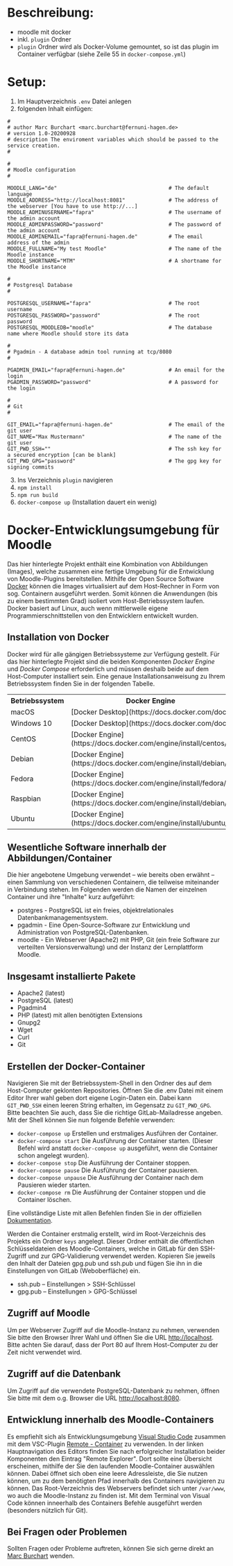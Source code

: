 # Beschreibung:
- moodle mit docker
- inkl. `plugin` Ordner
- `plugin` Ordner wird als Docker-Volume gemountet, so ist das plugin im Container verfügbar (siehe Zeile 55 in `docker-compose.yml`) 
# Setup:
1. Im Hauptverzeichnis `.env` Datei anlegen
2. folgenden Inhalt einfügen:
```
# 
# author Marc Burchart <marc.burchart@fernuni-hagen.de>
# version 1.0-20200928
# description The enviroment variables which should be passed to the service creation.
# 

# 
# Moodle configuration
#

MOODLE_LANG="de"                                    # The default language
MOODLE_ADDRESS="http://localhost:8081"              # The address of the webserver [You have to use http://...]
MOODLE_ADMINUSERNAME="fapra"                        # The username of the admin account
MOODLE_ADMINPASSWORD="password"                     # The password of the admin account
MOODLE_ADMINEMAIL="fapra@fernuni-hagen.de"          # The email address of the admin
MOODLE_FULLNAME="My test Moodle"                    # The name of the Moodle instance
MOODLE_SHORTNAME="MTM"                              # A shortname for the Moodle instance

# 
# Postgresql Database
#

POSTGRESQL_USERNAME="fapra"                         # The root username
POSTGRESQL_PASSWORD="password"                      # The root password
POSTGRESQL_MOODLEDB="moodle"                        # The database name where Moodle should store its data

# 
# Pgadmin - A database admin tool running at tcp/8080
#

PGADMIN_EMAIL="fapra@fernuni-hagen.de"              # An email for the login
PGADMIN_PASSWORD="password"                         # A password for the login

# 
# Git
#

GIT_EMAIL="fapra@fernuni-hagen.de"                  # The email of the git user
GIT_NAME="Max Mustermann"                           # The name of the git user
GIT_PWD_SSH=""                                      # The ssh key for a secured encryption [can be blank]
GIT_PWD_GPG="password"                              # The gpg key for signing commits
```
3. Ins Verzeichnis `plugin` navigieren
4. `npm install`
5. `npm run build`
6. `docker-compose up` (Installation dauert ein wenig)

# Docker-Entwicklungsumgebung für Moodle
<!--<img src="https://upload.wikimedia.org/wikipedia/commons/7/79/Docker_%28container_engine%29_logo.png" /><br />-->
Das hier hinterlegte Projekt enthält eine Kombination von Abbildungen (Images), welche zusammen eine fertige Umgebung für die Entwicklung von Moodle-Plugins bereitstellen. Mithilfe der Open Source Software [Docker](https://www.docker.com/) können die Images virtualisiert auf dem Host-Rechner in Form von sog. Containern ausgeführt werden. Somit können die Anwendungen (bis zu einem bestimmten Grad) isoliert vom Host-Betriebssystem laufen. Docker basiert auf Linux, auch wenn mittlerweile eigene Programmierschnittstellen von den Entwicklern entwickelt wurden.

## Installation von Docker
Docker wird für alle gängigen Betriebssysteme zur Verfügung gestellt. Für das hier hinterlegte Projekt sind die beiden Komponenten _Docker Engine_ und _Docker Compose_ erforderlich und müssen deshalb beide auf dem Host-Computer installiert sein. Eine genaue Installationsanweisung zu Ihrem Betriebssystem finden Sie in der folgenden Tabelle.

<table>
    <tr>
        <th>Betriebssystem</th>
        <th>Docker Engine</th>
        <th>Docker Compose</th>
    </tr>
    <tr>
        <td>macOS</td>
        <td colspan="2">[Docker Desktop](https://docs.docker.com/docker-for-mac/install/)</td>        
    </tr>
    <tr>
        <td>Windows 10</td>
        <td colspan="2">[Docker Desktop](https://docs.docker.com/docker-for-windows/install/)</td>        
    </tr>
    <tr>
        <td>CentOS</td>
        <td>[Docker Engine](https://docs.docker.com/engine/install/centos/)</td>
        <td>[Docker Compose](https://docs.docker.com/compose/install/)</td>
    </tr>
    <tr>
        <td>Debian</td>
        <td>[Docker Engine](https://docs.docker.com/engine/install/debian/)</td>
        <td>[Docker Compose](https://docs.docker.com/compose/install/)</td>
    </tr>
    <tr>
        <td>Fedora</td>
        <td>[Docker Engine](https://docs.docker.com/engine/install/fedora/)</td>
        <td>[Docker Compose](https://docs.docker.com/compose/install/)</td>
    </tr>
    <tr>
        <td>Raspbian</td>
        <td>[Docker Engine](https://docs.docker.com/engine/install/debian/)</td>
        <td>[Docker Compose](https://docs.docker.com/compose/install/)</td>
    </tr>
    <tr>
        <td>Ubuntu</td>
        <td>[Docker Engine](https://docs.docker.com/engine/install/ubuntu/)</td>
        <td>[Docker Compose](https://docs.docker.com/compose/install/)</td>
    </tr>
</table>

## Wesentliche Software innerhalb der Abbildungen/Container
Die hier angebotene Umgebung verwendet – wie bereits oben erwähnt – einen Sammlung von verschiedenen Containern, die teilweise miteinander in Verbindung stehen. Im Folgenden werden die Namen der einzelnen Container und ihre "Inhalte" kurz aufgeführt:
* postgres - PostgreSQL ist ein freies, objektrelationales Datenbankmanagementsystem.
* pgadmin - Eine Open-Source-Software zur Entwicklung und Administration von PostgreSQL-Datenbanken.
* moodle - Ein Webserver (Apache2) mit PHP, Git (ein freie Software zur verteilten Versionsverwaltung) und der Instanz der Lernplattform Moodle.  

## Insgesamt installierte Pakete
* Apache2 (latest)
* PostgreSQL (latest)
* Pgadmin4 
* PHP (latest) mit allen benötigten Extensions
* Gnupg2
* Wget
* Curl
* Git

## Erstellen der Docker-Container

Navigieren Sie mit der Betriebssystem-Shell in den Ordner des auf dem Host-Computer geklonten Repositories. Öffnen Sie die .env Datei mit einem Editor Ihrer wahl geben dort eigene Login-Daten ein. Dabei kann `GIT_PWD_SSH` einen leeren String erhalten, im Gegensatz zu `GIT_PWD_GPG`. Bitte beachten Sie auch, dass Sie die richtige GitLab-Mailadresse angeben.
Mit der Shell können Sie nun folgende Befehle verwenden:
* `docker-compose up`      Erstellen und erstmaliges Ausführen der Container.
* `docker-compose start`   Die Ausführung der Container starten. (Dieser Befehl wird anstatt `docker-compose up` ausgeführt, wenn die Container schon angelegt wurden).
* `docker-compose stop`    Die Ausführung der Container stoppen.
* `docker-compose pause`   Die Ausführung der Container pausieren.
* `docker-compose unpause` Die Ausführung der Container nach dem Pausieren wieder starten.
* `docker-compose rm`      Die Ausführung der Container stoppen und die Container löschen.

Eine vollständige Liste mit allen Befehlen finden Sie in der offiziellen [Dokumentation](https://docs.docker.com/compose/reference/).

Werden die Container erstmalig erstellt, wird im Root-Verzeichnis des Projekts ein Ordner `keys` angelegt. Dieser Ordner enthält die öffentlichen Schlüsseldateien des Moodle-Containers, welche in GitLab für den SSH-Zugriff und zur GPG-Validierung verwendet werden.
Kopieren Sie jeweils den Inhalt der Dateien gpg.pub und ssh.pub und fügen Sie ihn in die Einstellungen von GitLab (Weboberfläche) ein.
* ssh.pub – Einstellungen > SSH-Schlüssel
* gpg.pub – Einstellungen > GPG-Schlüssel

## Zugriff auf Moodle
Um per Webserver Zugriff auf die Moodle-Instanz zu nehmen, verwenden Sie bitte den Browser Ihrer Wahl und öffnen Sie die URL [http://localhost](http://localhost). Bitte achten Sie darauf, dass der Port 80 auf Ihrem Host-Computer zu der Zeit nicht verwendet wird.

## Zugriff auf die Datenbank
Um Zugriff auf die verwendete PostgreSQL-Datenbank zu nehmen, öffnen Sie bitte mit dem o.g. Browser die URL [http://localhost:8080](http://localhost:8080).

## Entwicklung innerhalb des Moodle-Containers
Es empfiehlt sich als Entwicklungsumgebung [Visual Studio Code](https://code.visualstudio.com/) zusammen mit dem VSC-Plugin [Remote - Container](https://marketplace.visualstudio.com/items?itemName=ms-vscode-remote.remote-containers) zu verwenden. In der linken Hauptnavigation des Editors finden Sie nach erfolgreicher Installation beider Komponenten den Eintrag "Remote Explorer". Dort sollte eine Übersicht erscheinen, mithilfe der Sie den laufenden Moodle-Container auswählen können. Dabei öffnet sich oben eine leere Adressleiste, die Sie nutzen können, um zu dem benötigten Pfad innerhalb des Containers navigieren zu können. Das Root-Verzeichnis des Webservers befindet sich unter `/var/www`, wo auch die Moodle-Instanz zu finden ist. Mit dem Terminal von Visual Code können inneerhalb des Containers Befehle ausgeführt werden (besonders nützlich für Git).

## Bei Fragen oder Problemen
Sollten Fragen oder Probleme auftreten, können Sie sich gerne direkt an [Marc Burchart](mailto:marc.burchart@fernuni-hagen.de) wenden.